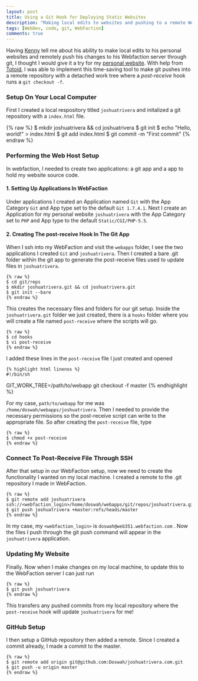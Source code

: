 ```yaml
---
layout: post
title: Using a Git Hook for Deploying Static Websites
description: "Making local edits to websites and pushing to a remote WebFaction app thorough git."
tags: [WebDev, code, git, WebFaction]
comments: true
---
```


Having [Kenny](http://blog.kennyluong.com) tell me about his ability to make local edits to his personal websites and remotely push his changes to his Webfaction server through git, I thought I would give it a try for my [personal website](http://joshuatrivera.com). With help from [Totoid](http://toroid.org/ams/git-website-howto), I was able to implement this time-saving tool to make git pushes into a remote repository with a detached work tree where a <i>post-receive</i> hook runs a `git checkout -f`.

### Setup On Your Local Computer

First I created a local respository titled `joshuatrivera` and initalized a git repository with a `index.html` file.

{% raw %}
$ mkdir joshuatrivera && cd joshuatrivera
$ git init
$ echo "Hello, world!" > index.html
$ git add index.html
$ git commit -m "First commit"
{% endraw %}

### Performing the Web Host Setup

In webfaction, I needed to create two applications: a git app and a app to hold my website source code.

#### 1. Setting Up Applications In WebFaction

Under applications I created an Application named `Git` with the App Category `Git` and App type set to the default `Git 1.7.4.1`. Next I create an Application for my personal website `joshuatrivera` with the App Category set to `PHP` and App type to the default `Static/CGI/PHP-5.5`.

#### 2. Creating The post-receive Hook In The Git App

When I ssh into my WebFaction and visit the `webapps` folder,  I see the two applications I created `Git` and `joshuatrivera`. Then I created a bare .git folder within the git app to generate the post-receive files used to update files in `joshuatrivera`.

    {% raw %}
    $ cd git/reps
    $ mkdir joshuatrivera.git && cd joshuatrivera.git
    $ git init --bare
    {% endraw %}

This creates the necessary files and folders for our git setup. Inside the `joshuatrivera.git` folder we just created, there is a `hooks` folder where you will create a file named `post-receive` where the scripts will go.

    {% raw %}
    $ cd hooks
    $ vi post-receive
    {% endraw %}

I added these lines in the `post-receive` file I just created and opened

    {% highlight html linenos %}
    #!/bin/sh
GIT_WORK_TREE=/path/to/webapp git checkout -f master
    {% endhighlight %}

For my case, `path/to/webapp` for me was `/home/doswah/webapps/joshuatrivera`. Then I needed to provide the necessary permissions so the post-receive script can write to the appropriate file. So after creating the `post-receive` file, type

    {% raw %}
    $ chmod +x post-receive
    {% endraw %}

### Connect To Post-Receive File Through SSH

After that setup in our WebFaction setup, now we need to create the functionality I wanted on my local machine. I created a remote to the .git repository I made in WebFaction.

    {% raw %}
    $ git remote add joshuatrivera ssh://<webfaction_login>/home/doswah/webapps/git/repos/joshuatrivera.git
    $ git push joshuatrivera +master:refs/heads/master
    {% endraw %}

In my case, my `<webfaction_login>` is `doswah@web351.webfaction.com` . Now the files I push through the git push command will appear in the `joshuatrivera` application.

### Updating My Website

Finally. Now when I make changes on my local machine, to update this to the WebFaction server I can just run

    {% raw %}
    $ git push joshuatrivera
    {% endraw %}
 
This transfers any pushed commits from my local repository where the `post-receive` hook will update `joshuatrivera` for me!

### GitHub Setup

I then setup a GitHub repository then added a remote. Since I created a commit already, I made a commit to the master.

    {% raw %}
    $ git remote add origin git@github.com:Doswah/joshuatrivera.com.git
    $ git push -u origin master
    {% endraw %}
